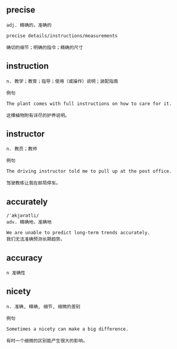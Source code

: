 ## precise
```
adj. 精确的，准确的

precise details/instructions/measurements

确切的细节；明确的指令；精确的尺寸
```
## instruction
```
n. 教学；教育；指导；使用（或操作）说明；装配指南

例句

The plant comes with full instructions on how to care for it.

这棵植物附有详尽的护养说明。
```
## instructor
```
n. 教员；教师

例句

The driving instructor told me to pull up at the post office.

驾驶教练让我在邮局停车。
```

## accurately
```
/ˈækjərətli/
adv. 精确地，准确地

We are unable to predict long-term trends accurately.
我们无法准确预测长期趋势。
```


## accuracy
```
n 准确性
```
## nicety
```
n. 准确, 精确, 细节, 细微的差别

例句

Sometimes a nicety can make a big difference.

有时一个细微的区别能产生很大的影响。
```